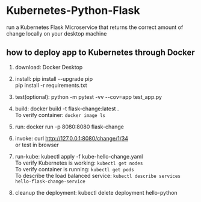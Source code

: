 # Kubernetes-Python-Flask
run a Kubernetes Flask Microservice that returns the correct amount of change locally on your desktop machine

## how to deploy app to Kubernetes through Docker
1. download:
  Docker Desktop<br />

2. install:
  pip install --upgrade pip<br />
  pip install -r requirements.txt<br />

3. test(optional):
  python -m pytest -vv --cov=app test_app.py<br />

4. build:
  docker build -t flask-change:latest .<br />
  To verify container: `docker image ls`<br />

5. run:
  docker run -p 8080:8080 flask-change<br />

6. invoke:
  curl http://127.0.0.1:8080/change/1/34<br />
  or test in browser<br />

7. run-kube:
  kubectl apply -f kube-hello-change.yaml<br />
  To verify Kubernetes is working: `kubectl get nodes`<br />
  To verify container is running: `kubectl get pods`<br />
  To describe the load balanced service: `kubectl describe services hello-flask-change-service`<br />

8. cleanup the deployment:
  kubectl delete deployment hello-python<br />
